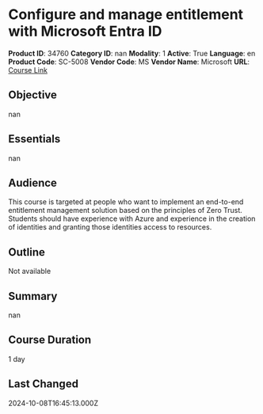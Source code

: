 # Configure and manage entitlement with Microsoft Entra ID

**Product ID**: 34760
**Category ID**: nan
**Modality**: 1
**Active**: True
**Language**: en
**Product Code**: SC-5008
**Vendor Code**: MS
**Vendor Name**: Microsoft
**URL**: [Course Link](https://www.fastlaneus.com/course/microsoft-sc-5008)

## Objective
nan

## Essentials
nan

## Audience
This course is targeted at people who want to implement an end-to-end entitlement management solution based on the principles of Zero Trust.  Students should have experience with Azure and experience in the creation of identities and granting those identities access to resources.

## Outline
Not available

## Summary
nan

## Course Duration
1 day

## Last Changed
2024-10-08T16:45:13.000Z
